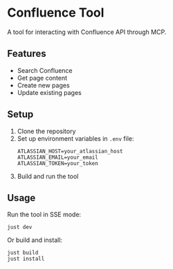 # Confluence Tool

A tool for interacting with Confluence API through MCP.

## Features

- Search Confluence
- Get page content
- Create new pages
- Update existing pages

## Setup

1. Clone the repository
2. Set up environment variables in `.env` file:
   ```
   ATLASSIAN_HOST=your_atlassian_host
   ATLASSIAN_EMAIL=your_email
   ATLASSIAN_TOKEN=your_token
   ```
3. Build and run the tool

## Usage

Run the tool in SSE mode:
```
just dev
```

Or build and install:
```
just build
just install
```

